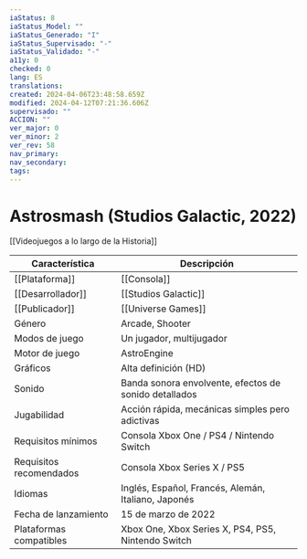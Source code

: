 ```yaml
---
iaStatus: 8
iaStatus_Model: ""
iaStatus_Generado: "I"
iaStatus_Supervisado: "-"
iaStatus_Validado: "-"
a11y: 0
checked: 0
lang: ES
translations: 
created: 2024-04-06T23:48:58.659Z
modified: 2024-04-12T07:21:36.606Z
supervisado: ""
ACCION: ""
ver_major: 0
ver_minor: 2
ver_rev: 58
nav_primary: 
nav_secondary: 
tags:
---
```

# Astrosmash (Studios Galactic, 2022)

[[Videojuegos a lo largo de la Historia]]

| Característica          | Descripción                                           |
| ----------------------- | ----------------------------------------------------- |
| [[Plataforma]]          | [[Consola]]                                           |
| [[Desarrollador]]       | [[Studios Galactic]]                                  |
| [[Publicador]]          | [[Universe Games]]                                    |
| Género                  | Arcade, Shooter                                       |
| Modos de juego          | Un jugador, multijugador                              |
| Motor de juego          | AstroEngine                                           |
| Gráficos                | Alta definición (HD)                                  |
| Sonido                  | Banda sonora envolvente, efectos de sonido detallados |
| Jugabilidad             | Acción rápida, mecánicas simples pero adictivas       |
| Requisitos mínimos      | Consola Xbox One / PS4 / Nintendo Switch              |
| Requisitos recomendados | Consola Xbox Series X / PS5                           |
| Idiomas                 | Inglés, Español, Francés, Alemán, Italiano, Japonés   |
| Fecha de lanzamiento    | 15 de marzo de 2022                                   |
| Plataformas compatibles | Xbox One, Xbox Series X, PS4, PS5, Nintendo Switch    |
